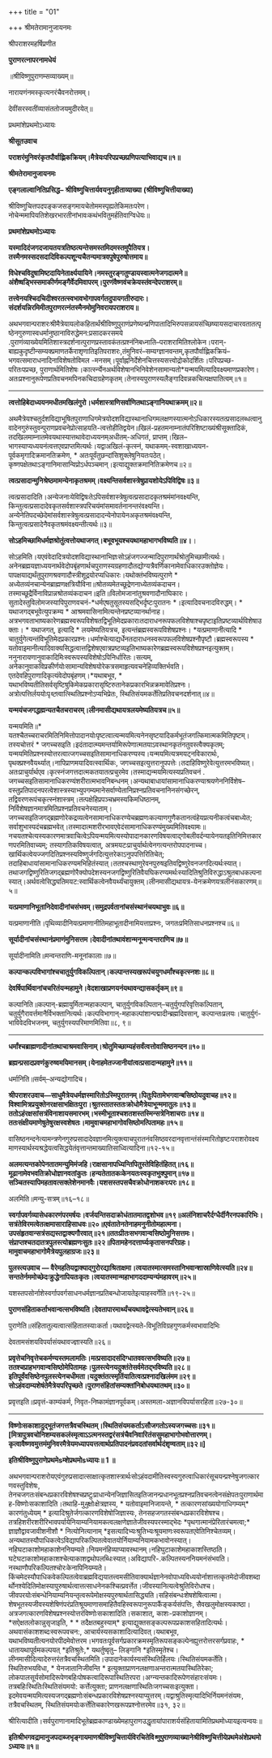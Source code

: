 +++
title = "01"

+++
श्रीमतेरामानुजायनमः

श्रीपराशरमहर्षिप्रणीत

**पुराणरत्नापरनामधेयं**

॥श्रीविष्णुपुराणम्सव्याख्यम्॥

नारायणंनमस्कृत्यनरंचैवनरोत्तमम्।

देवींसरस्वतींव्यासंततोजयमुदीरयेत्॥

प्रथमांशेप्रथमोऽध्यायः

**श्रीसूतउवाच**

**पराशरंमुनिवरंकृतपौर्वाह्णिकक्रियम्।मैत्रेयःपरिपप्रच्छप्रणिपत्याभिवाद्यच॥१॥**

**श्रीमतेरामानुजायनमः**

**एङ्गलाल्वानितिप्रसिद्ध–** **श्रीविष्णुचित्तार्यवयनुगृहीताव्याख्या** **(श्रीविष्णुचित्तीयाख्या)**



श्रीविष्णुचित्तपदपङ्कजसङ्गमायचेतोममस्पृह्यतेकिमतःपरेण।नोचेन्ममापियतिशेखरभारतीनांभावःकथंभवितुमर्हतिवाग्विधेयः॥

**प्रथमांशेप्रथमोऽध्यायः**

**यस्मादिदंजगदजायतयत्रतिष्ठत्यन्तेसमस्तमिदमस्तमुपैतियत्र।तस्मैनमस्सदसदादिविकल्पशून्यचैतन्यमात्रवपुषेपुरुषोत्तमाय॥**

**विधेश्चविदुषामिष्टदायिनेतार्क्ष्ययायिने।नमस्तुरङ्गतुण्डायस्वात्मनेजगदात्मने॥अंशैष्षड्भिस्समाकीर्णमङ्गैर्वेदमिवापरम्।पुरणंवैष्णवंचक्रेयस्तंवन्देपराशरम्॥**

**तत्त्वेनयश्चिदचिदीश्वरतत्स्वभावभोगापवर्गतदुपायगतीरुदारः।संदर्शयन्निरमिमीतपुराणरत्नंतस्मैनमोमुनिवरायपराशराय॥**



अथभगवान्पराशरःश्रीमैत्रेयायलोकहितार्थंश्रीविष्णुपुराणंप्रणेष्यन्प्रणिपातादिभिरुपसन्नायसंच्छिष्यायसदाचारवतातत्पृष्ठेनगुरुणास्वधर्मानुष्ठानाविरुद्धेमन:प्रसादकरसमये .पुराणंव्याख्येयमितिशास्त्रदर्शनात्पुराणप्रस्तावकंतत्प्रश्नंनिबध्नाति–पराशरामितिश्लोकेन।परान्-बाह्यकुदृष्टीन्सम्यक्प्रमाणतर्केराशृणातिइतिपराशरः,तंमुनिवरं–सम्यग्ज्ञानवन्तम्,कृतपौर्वाह्णिकक्रियं– भगवत्समाराधनादिनाविशेषतोविमल -मनसम्।पूर्वाह्ननिर्देशेनचित्तस्यसत्त्वोद्रोकोदर्शितः।परिपप्रच्छ-परितःपप्रच्छ, पुराणार्थमितिशेषः।कार्त्स्न्येनअर्थविशेषानभिनिवेशेनसामान्यतो\*यन्मयमित्यादिवक्ष्यमाणप्रकारेण।अतःप्रश्नानुरूपेणप्रतिवचनमपिनकचिदाग्रहेणकृतम्।तेनास्यपुराणस्यलैङ्गादिवन्नकचित्पक्षपातित्वम्॥१॥



****

**त्वत्तोहिबेदाध्ययनमधीतमखिलंगुरो।धर्मशास्त्राणिसर्वाणितथाऽङ्गानियथाक्रमम्॥२॥**

अथमैत्रेयश्चतुर्दशविद्याभूषितपुराणाधिगमेत्रयोदशविद्यास्थानाधिगमलक्षणस्यात्मनोऽधिकारस्यतत्प्रसादलब्धत्वानुवादेनगुरुंस्तुवन्पुराणप्रवचनेप्रोत्साहयति-त्वत्तोहीतिद्वयेन॥खिलं-प्रहतमनाम्नातंपरिशिष्टाख्यंश्रीसूक्तादिकं, तदखिलमाम्नातमेवयथास्यात्तथावेदाध्ययनम्अधीतम्-अधिगतं, प्राप्तम्।खिल– भागस्याप्यध्ययनंत्वत्तएवप्राप्तमित्यर्थः।यद्वाअखिलं-कृत्स्नं, यथाकमम्-स्वशाखाध्ययन- पूर्वकमृगादिक्रमानतिक्रमेण, \* अतःपूर्वंतुछन्दांसिशुक्लेषुनियतःपठेत्।कृष्णपक्षेतथाऽङ्गानिमासान्विप्रोऽर्धपञ्चमान्।इत्याद्युक्तक्रमानितिक्रमेणच॥२॥



**त्वत्प्रसादान्मुनिश्रेष्ठमामन्येनाकृतश्रमम्।वक्ष्यन्तिसर्वशास्त्रेषुप्रायशोयेऽपिविद्विषः॥३॥**

त्वत्प्रसादादिति।अन्येजनाःयेविद्विषःतेऽपिसर्वशास्त्रेषुत्वत्प्रसादादकृतश्रमंमांनवक्ष्यन्ति, किन्तुत्वत्प्रसादादेवकृतसर्वशास्त्रपरिचयंमांसमावर्तनानन्तरंवक्ष्यन्ति।अन्येनेतिपदच्छेदेमांसर्वशास्त्रेषुत्वत्प्रसादादन्येनोपायेनअकृतश्रमंवक्ष्यन्ति, किन्तुत्वत्प्रसादेनैवकृतश्रमंवक्ष्यन्तीत्यर्थः॥३॥



**सोऽहमिच्छामिधर्मज्ञश्रोतुंत्वत्तोयथाजगत्।बभूवभूयश्चयथामहाभागभविष्यति॥४।**।

सोऽहमिति।यएवंवेदादित्रयोदशविद्यास्थानाभिज्ञःसोऽहंजगज्जन्मादिपुराणार्थंश्रोतुमिच्छामीत्यर्थः।अनेनब्रह्मयज्ञाध्ययनार्थवेदोपबृंहणार्थचपुराणस्यग्रहणादौतद्योग्यत्रैवर्णिकानामेवाधिकारउक्तोज्ञेयः।पापक्षयाद्यर्थंतुपुराणश्रवणादौस्त्रीशूद्रयोरप्यधिकारः।यथोक्तंभविष्यत्पुराणे \* अध्येतव्यंनचान्येनब्राह्मणक्षत्रियौविना॥श्रोतव्यमेतच्छूद्रेणनाध्येतव्यंकदाचन।तस्माच्छूद्रैर्विनाविप्रान्नश्रोतव्यंकदाचन॥इति॥विलोमजानांतुश्रवणादौनाघिकारः।सुतादेस्तुविलोमजस्यापिपुराणवचनं-\*धर्मएषतुसूतस्यसद्भिर्दृष्टःपुरातनः \*।इत्यादिवचनादविरुद्धम्। \* यथाजगद्बभूवेत्युपक्रम्य \* आश्रमवासिनामित्यन्तेनप्रष्टव्यानर्थानाह।अत्रभगवताभाष्यकारेणब्रह्मस्वरूपविशेषतद्विभूतिमेदप्रकाराःतदाराधनरूपफलविशेषाश्चपृष्टाइतिप्रष्टव्यार्थविशेषाउक्ताः। \* यथाजगत्, इत्यादि \* लयमेष्यतियत्रच, इत्यन्तंब्रह्मस्वरूपविशेषप्रश्नः। \*यत्प्रमाणानीत्यादि \* चातुर्युगेत्यन्तंविभूतिमेदप्रकारप्रश्नः।धर्माश्चेत्याद्यर्धेनतदाराधनस्वरूपफलविशेषप्रश्नौपृष्टौ।ब्रह्मस्वरूपस्य \* यतोवाइमानीत्यादिवाक्यसिद्धत्वात्तद्विशेषएवात्रप्रष्टव्यइतिभाष्यकारेणब्रह्मस्वरूपविशेषप्रश्नइत्युक्तम्।ननुनारायणानुवाकादिमिःस्वरूपस्यविशेषोऽपिनिर्धारितः।सत्यम्, अनेकानुवाकविप्रकीर्णयोःसामान्यविशेषयोरेकत्रसमाहृत्यवचनेहिव्यक्तिर्भवति।एतदेवहिपुराणादिकृत्यंवेदोपबृंहणम्।\*यथाबभूव, \* यथाभविष्यतीतिसर्वसृष्टिषुकिमेकप्रकारासृष्टिरुतानेकप्रकारभिन्नक्रमावेतिप्रश्नः।अत्रोत्पत्तिर्लययोःपृ*ष्ट*त्वात्स्थितिप्रश्नोऽप्यभिप्रेतः, स्थितिसंयमकर्तेतिप्रतिवचनदर्शनात्॥४॥



**यन्मयंचजगद्धह्मन्यतचैतचराचरम्।लीनमासीद्यथायत्रलयमेष्यतियत्रच॥५॥**

यन्मयमिति॥\* यतश्चैतच्चराचरमितिनिमित्तोपादानयोःपृष्टत्वात्यन्मयमित्यनेनसृष्टयादिकर्मभूतंजगत्किमात्मकमितिपृष्टम्।तस्यचोत्तरं \* जगच्चसइति।इदंतादात्म्यमन्तर्यामिरूपेणात्मतयाऽवस्थानकृतंनतुवस्त्वैक्यकृतम्; यन्मयमितिप्रश्नस्योत्तरत्वात्जगच्चसइतिसामानाधिकरण्यस्य।यन्मयमित्यत्रमयट्नविकारार्थः, पृथक्प्रश्नवैयर्थ्यात्।नापिप्राणमयादिवत्स्वार्थिकः, जगच्चसइत्युत्तरानुपपत्तेः।तदाहिविष्णुरेवेत्युत्तरमभविष्यत्।अतःप्राचुर्यार्थएव।कृत्स्नंजगत्तदात्मकतयातत्प्रचुरमेव।तस्माद्यन्मयमित्यस्यप्रतिवचनं .
जगच्चसइतिसामानाधिकरण्यंशरीरात्मभावनिबन्धनम्।अन्यथाबाधायांसामानाधिकरण्याश्रयणेननिर्विशेष–वस्तुप्रतिपादनपरत्वेशास्त्रस्याभ्युपगम्यमानेसर्वाण्येतानिप्रश्नप्रतिवचनानिनसंगच्छेरन्, तद्विवरणरूपंचकृत्स्नंशास्त्रम्।तत्पक्षेहिप्रपञ्चभ्रमस्यकिमधिष्ठानम्, निर्विशेषज्ञानमात्रमितिप्रश्नप्रतिवचनेस्याताम्।जगच्चसइतिजगद्ब्रह्मणोरेकद्रव्यत्वेनसामानाधिकरण्येचब्रह्मणःकल्याणगुणैकतानत्वंहेयप्रत्यनीकत्वंचबाध्येत; सर्वाशुभास्पदंचब्रह्मभवेत्।तस्मादात्मशरीरभावएवेदंसामानाधिकरण्यंमुख्यमितिवक्ष्यामः॥नचयतश्चेत्यस्यकारणमात्रवाचित्वेऽपियन्मयमित्यस्योपादानकारणविषयत्वाद्गोबलीवर्दन्यायेनयतइतिनिमित्तकारणपरमितिवाच्यम्; तस्यागतिकविषयत्वात्, अत्रमयटःप्राचुर्यार्थत्वेनगत्यन्तरोपपादनाच्च।खार्थिकत्वेयज्जगदितिप्रश्नस्यविष्णुर्जगदित्युत्तरेकाऽनुपपत्तिरितिचेत्; तदाहिबाधायांसामानाधिकरण्यमभिहितंस्यात्।ततश्चस्थाणुरेवनपुरुषइतिवद्विष्णुरेवनजगदित्यर्थःस्यात्।तथाजगद्विष्णुरितिजगद्ब्रह्मणोरैक्योपदेशस्यनजगद्विष्णुरितिवैयघिकरण्यमर्थःस्यादितिश्रुतिविरुद्धाऽश्रुतबाधकल्पनास्यात्।अर्थवत्वेसिद्ध्यतिमयट:स्वार्थिकत्वेनवैयर्थ्यंचायुक्तम्।लीनमासीद्यथायत्र-येनक्रमेणयत्रलीनंसकारणम्॥५॥



**यत्प्रमाणानिभूतानिदेवादीनांचसंभवम्।समुद्रपर्वतानांचसंस्थानंचयथाभुवः॥६॥**

यत्प्रमाणानीति।पृथिव्यादीनियत्प्रमाणानीतिमहाभूतादीनामियत्ताप्रश्नः, जगतःप्रमितिसाधनप्रश्नश्च॥६॥



**सूर्यादीनांचसंस्थानंप्रमाणंमुनिसत्तम।देवादीनांतथावंशान्मनून्मन्वन्तराणिच॥७॥**

सूर्यादीनामिति॥मन्वन्तराणि-मनूनांकालाः॥७॥



**कल्पान्कल्पविभागांश्चचातुर्युगविकल्पितान्।कल्पान्तस्यखरूपंचयुगधर्मांश्चकृत्स्नशः॥८॥**

**देवर्षिपार्थिवानांचचरितंयन्महामुने।वेदशाखाप्रणयनंयथावन्द्यासकर्तृकम्॥९॥**

कल्पानिति॥कल्पान्-ब्रह्मायुर्मितान्महाकल्पान्, चातुर्युगविकल्पितान्–चतुर्युगपरिवृत्तिकल्पितान्, चतुर्युगैरावर्त्तमानैर्विभक्तानित्यर्थः।कल्पविभागान्-महाकल्पांशान्पद्मादीन्ब्रह्मदिवसान्, कल्पान्तःप्रलयः।चातुर्युगं-भाविवेदविभजनम्, चतुर्युगस्यपरिमाणमितिवा॥८, ९॥

****

**धर्मांश्चब्राह्मणादीनांतथाचाश्रमवासिनाम्।श्रोतुमिच्छाम्यहंसर्वंत्वत्तोवासिष्ठनन्दन॥१०॥**

**ब्रह्मन्प्रसादप्रवणंकुरुष्वमयिमानसम्।येनाहमेतज्जानीयांत्वत्प्रसादान्महामुने॥११॥**

धर्मानिति॥सर्वम्–अन्यद्योगादिच।

**श्रीपराशरउवाच—साधुमैत्रेयधर्मज्ञस्मारितोऽस्मिपुरातनम्।पितुःपितामेभगवान्बसिष्ठोयदुवाचह॥१२॥विश्वामित्रप्रयुक्तेनरक्षसाभक्षितःपुरा।श्रुतस्तातस्ततःक्रोधोमैत्रेयाभून्ममातुलः॥१३॥ततोऽहंरक्षसांसत्रंविनाशायसमारभम्।भस्मीभूताश्चशतशस्तस्मिन्सत्रेनिशाचराः॥१४॥ततःसंक्षीयमाणेषुतेषुरक्षस्वशेषतः।मामुवाचमहाभागोवसिष्ठोमत्पितामहः॥१५॥**

वासिष्ठनन्दनेत्यामन्त्रणेनगुरुप्रसादादेवज्ञानमित्युक्त्याचपुरातनंवसिष्ठवरदानवृत्तान्तंसंस्मारितोहृष्टःपराशरोवक्ष्यमाणस्यार्थस्यश्रद्धेयत्वसिद्धयेतंवृत्तान्तमाख्यातिसाध्वित्यादिना॥१२-१५॥



**अलमत्यन्तकोपेनतातमन्युमिमंजहि।राक्षसानापध्यिन्तिपितुस्तेविहितंहितत्॥१६॥मूढानामेवभवतिक्रोधोज्ञानवतांकुतः।हन्यतेतातकःकेनयतःस्वकृतभुक्पुमान्॥१७॥सञ्चितस्यापिमहतावत्सक्लेशेनमानवैः।यशसस्तपसचैवक्रोधोनाशकरःपरः॥१८॥**

अलमिति॥मन्यु-सत्रम्॥१६–१८॥



**स्वर्गापवर्गव्यासेधकारणंपरमर्षयः।वर्जयन्तिसदाक्रोधंतातमातद्वशोभव॥१९॥अलंनिशाचरैर्दग्धैर्दीनैरनपकारिभिः।सत्रंतेविरमत्वेतत्क्षमासाराहिसाधवः॥२०॥एवंतातेनतेनाहमनुनीतोमहात्मना।उपसंहृतवान्सत्रंसद्यस्तद्वाक्यगौरवात्॥२१॥ततःप्रीतःसभगवान्वसिष्ठोमुनिसत्तमः।संप्राप्तश्चतदातत्रपुलस्त्योब्रह्मणःसुतः॥२२॥पितामहेनदत्तार्घ्यःकृतासनपरिग्रहः।मामुवाचमहाभागोमैत्रेयपुलहाग्रजः॥२३॥**

**पुलस्त्यउवाच** **—
वैरेमहतियद्वाक्याद्गुरोरद्याश्रिताक्षमा।त्वयातस्मात्समस्तानिभवान्शास्राणिवेत्स्यति॥२४॥सन्ततेर्नममोच्छेदःक्रुद्धेनापियतःकृतः।त्वयातस्मान्महाभागददाम्यन्यंमहावरम्॥२५॥**

यशस्तपसोर्नाशेस्वर्गापवर्गसाधनधर्मज्ञानप्रतिबन्धोजायतेइत्याहस्वर्गेति॥१९-२५॥

**पुराणसंहिताकर्ताभवान्वत्सभविष्यति।देवतापारमार्थ्यंचयथावद्वेत्स्यतेभवान्॥२६॥**

पुराणेति॥संहितातुल्यत्वात्संहितातस्याःकर्ता।यथावद्वेत्स्यते-विभूतिविग्रहगुणकर्मस्वभावादिभिः

देवतामसंशयविपर्यासंयथावज्ज्ञास्यति॥२६॥

**प्रवृत्तेचनिवृत्तेचकर्मण्यस्तमलामतिः।मत्प्रसादादसंदिग्धातववत्सभविष्यति॥२७॥ततश्चप्राहभगवान्वसिष्ठोमेपितामहः।पुलस्त्येनयदुक्तंतेसर्वमेतद्भविष्यति॥२८॥इतिपूर्वंवसिष्ठेनपुलस्त्येनचधीमता।यदुक्तंतत्स्मृतिंयातित्वत्प्रश्नादखिलंमम॥२९॥सोऽहंवदाम्यशेषंतेमैत्रेयपरिपृच्छते।पुराणसंहितांसम्यक्तांनिबोधयथातथम्॥३०॥**

प्रवृत्तइति॥प्रवृत्तं-काम्यंकर्म, निवृत-निष्कामंज्ञानपूर्वकम्।अस्तमला-अज्ञानविपर्यासरहिता॥२७-३०॥

****

**विष्णोःसकाशादुद्भूतंजगत्तत्रैवचस्थितम्।स्थितिसंयमकर्ताऽसौजगतोऽस्यजगच्चसः॥३१॥** **\[मित्रापुत्रवचोनिशम्यसकलंस्मृत्वाऽऽत्मनस्तद्वरंसत्रंचैवनिवारितंससुमहाभागोभवोत्तारणम्।कृत्वावैष्णवमुत्तमंमुनिवरमैत्रेयमध्यापयत्तत्वार्थप्रतिपादनंप्रवदतांसर्वार्थदंशृण्वताम्॥३२॥\]**

**इतिश्रीविष्णुपुराणेप्रथमेsम्शेप्रथमोsध्यायः॥ 1 ॥**

अथभगवान्पराशरोयएवंगुरुप्रसादात्साक्षात्कृतशास्त्रार्थःसोऽहंवदामीतिस्वस्यगुरुत्वाधिकारंसूचयन्प्रश्नेषुजगत्कारणवस्तुविशेषः, तेनचजगतःसंबन्धप्रकारविशेषश्चप्रष्टुःप्राधान्येनजिज्ञासितइतिजानन्प्रधानभूतप्रश्नप्रतिवचनत्वेनसंक्षेपतःपुराणार्थमाह-विष्णोःसकाशादिति।तथाहि-मु*मु*क्षोःक्षेत्रज्ञस्य, \* यतोवाइमानिजायन्ते, \* तत्कारणसांख्ययोगाधिगम्यम्\* कारणंतुध्येयम् \* इत्यादिश्रुतेर्जगत्कारणविशेषोजिज्ञास्यः, तेनसहजगतस्संबन्धप्रकारविशेषश्च।तत्रहिशरीरशरीरिभावपर्यायेनियाम्यनियामकत्वलक्षणेज्ञातेजीवस्यपरस्माद्भेदः \*पृथगात्मानंप्रेरितारंचमत्वा;\* ज्ञाज्ञौद्वावजावीशनीशौ \* नित्योनित्यानाम् \*इसत्यादिभ्यःश्रुतिभ्यःश्रूयमाणःस्वरूपतएवेतिनिश्चेतव्यम्।अन्यथातस्यौपाधिकत्वेऽविद्यापरिकल्पितत्वेवातयोर्नियाम्यनियामकभावोनस्यात्।नहिघटाकाशोमहाकाशेननियम्यते।नियमनंहिव्याप्यावस्थानम्।नहिघुटाकाशेमहाकाशस्तिष्ठति।घटेघटाकाशोमहाकाशश्चेत्याकाशद्वथोपलब्धिःस्यात्।अविद्यापरि-.कल्पितस्यननियमनंसंभवति।नस्थाणौपरिकल्पितश्चोरःकेनापिनियम्यते।किंचमेदस्यौपाधिकवेकल्पितत्वेवाब्रह्मविद्ययातत्त्वमसीतिवाक्यार्थज्ञानेनवोपाध्यविध्ययोर्नाशात्तत्कृतमेदोजीवशब्दार्थोनश्येदितिमोक्षस्यापुरुषार्थत्वात्तत्साधनेनकश्चित्प्रवर्त्तेत।जीवस्यानित्यत्वेश्रुतिविरोधश्च।जीवपरयोःसंबन्धेनियाम्यनियन्तृत्वरूपेमोक्षस्यपुरुषार्थतासिद्ध्यति।सहिसंबन्धःशेषशेषित्वात्मा।शेषभूतस्यजीवस्यशेषिणंपरंप्रतिश्रूयमाणासमाहितैवहिस्वरूपानुरूपाकैंङ्कर्यसंपत्तिः, सैवखलुमोक्षस्यकाष्ठा।अत्रजगत्कारणविशेषप्रश्नस्योत्तरंविष्णोःसकाशादिति।सकाशात्, काशः-प्रकाशोज्ञानम्।\*सऐक्षतलोकान्नुसृजाइति, \* \* तदैक्षतबहुस्याम्\* इत्याद्युक्तसङ्कल्परूपप्रकाशसहितादित्यर्थः।अथवासंकाशशब्दःस्वरूपवचन:, आचार्यस्यसकाशादित्यादिवत्।यथाबभूव, यथाभविष्यतीत्यनयोरपीदमेवोत्तरम।भगवतःपूर्वसर्गप्रकारक्रमस्मृतिरूपसङ्कल्पेनह्युत्तरोत्तरसर्गप्रवाहः, \* धातायथापूर्वमकल्पयत् \*इतिश्रुतेः,\* यथर्तुष्वृतु– लिङ्गानि \*इतिस्मृतेश्च।लीनमासीदित्यादेरुत्तरंतत्रैवचस्थितमिति।उपादानेकार्यस्यसंस्थितिर्हिलयः।स्थितिसंयमकर्तेति।स्थितिरुभयविधा, \* येनजातानिजीवन्ति \* इत्युक्ताप्राणनलक्षणाअन्तरात्मतयास्थितिरेका; लोकपालसूर्यसोमादिरूपेणबहिःपोषकत्वादिरूपास्थितिरपरा।अग्न्यन्तकादिरूपेणसंहारःसंयमः।तत्रबहिःस्थितिःस्थितिसंयमयो: कर्त्तेत्युक्ता; प्राणनलक्षणास्थितिःजगच्चसःइत्युक्ता।इदमेवयन्मयमित्यस्यजगद्ब्रह्मणोःसंबन्धप्रकारविशेषप्रश्नस्याप्युत्तरम्।यद्वाश्रुतिस्मृत्यादिभिर्नियमनंसंयमः, तत्रैवचस्थितम्, स्थितिसंयमयोःकर्त्तेतिचकारेणखरूपप्रश्नोत्तरमेव॥३१, ३२॥

श्रीरित्यादीति।सर्वपुराणानामादिभूतेब्रह्मकाण्डाख्येमहापुराणउद्धृतायांपाराशर्यसंहितायामितिप्रथमोध्यायइत्यन्वयः॥

**इतिश्रीभगवद्रामानुजपदाब्जभृङ्गायमाणश्रीविष्णुचित्तार्यविरचितेवि*ष्णुपु*राणव्याख्यानेश्रीविष्णुचित्तीयेप्रथमेअंशेप्रथमोऽध्यायः॥१॥**

